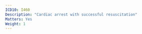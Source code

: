 ```yaml
---
ICD10: I460
Description: "Cardiac arrest with successful resuscitation"
Matters: Yes
Weight: 1
---
```


